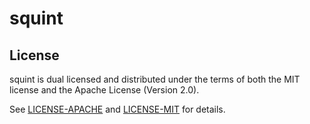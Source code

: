 # squint

## License

squint is dual licensed and distributed under the terms of both the MIT license and the
Apache License (Version 2.0).

See [LICENSE-APACHE](LICENSE-APACHE) and [LICENSE-MIT](LICENSE-MIT) for details.
